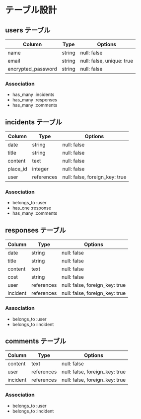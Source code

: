 # テーブル設計

## users テーブル

| Column             | Type    | Options                   |
| ------------------ | ------- | ------------------------- |
| name               | string  | null: false               |
| email              | string  | null: false, unique: true |
| encrypted_password | string  | null: false               |

### Association

- has_many :incidents
- has_many :responses
- has_many :comments

## incidents テーブル

| Column   | Type       | Options                        |
| -------- | ---------- | ------------------------------ |
| date     | string     | null: false                    |
| title    | string     | null: false                    |
| content  | text       | null: false                    |
| place_id | integer    | null: false                    |
| user     | references | null: false, foreign_key: true |

### Association

- belongs_to :user
- has_one :response
- has_many :comments

## responses テーブル

| Column   | Type       | Options                        |
| -------- | ---------- | ------------------------------ |
| date     | string     | null: false                    |
| title    | string     | null: false                    |
| content  | text       | null: false                    |
| cost     | string     | null: false                    |
| user     | references | null: false, foreign_key: true |
| incident | references | null: false, foreign_key: true |

### Association

- belongs_to :user
- belongs_to :incident

## comments テーブル

| Column   | Type       | Options                        |
| -------- | ---------- | ------------------------------ |
| content  | text       | null: false                    |
| user     | references | null: false, foreign_key: true |
| incident | references | null: false, foreign_key: true |

### Association

- belongs_to :user
- belongs_to :incident